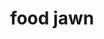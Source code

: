 ---
pid: RS247
title: food jawn
location_transcription: any
zipcode: '19121'
outside_phl: 
neighborhood: Brewerytown
age: '30'
age_range: 30-39
instagram: 
image_file_name: RS_247.jpg
proposal_transcription: Large scale arctic splash w/pretzels, water ice and other
  Philly phavs
topic: Food
topic_summary: '0'
type: Other No Form
keywords_other: 
credit: 
image_labels: 
twitter: 
facebook: 
permalink: "/monuments/rs247/"
layout: item-page
---